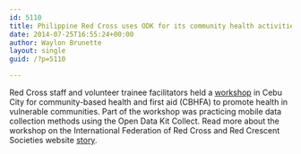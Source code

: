 ```yaml
---
id: 5110
title: Philippine Red Cross uses ODK for its community health activities
date: 2014-07-25T16:55:24+00:00
author: Waylon Brunette
layout: single
guid: /?p=5110

---
```

Red Cross staff and volunteer trainee facilitators held a [workshop](ttp://www.ifrc.org/en/news-and-media/news-stories/asia-pacific/philippines/21st-century-data-collection-takes-health-promotion-to-vulnerable-communities-in-the-philippines-66278/) in Cebu City for community-based health and first aid (CBHFA) to promote health in vulnerable communities. Part of the workshop was practicing mobile data collection methods using the Open Data Kit Collect. Read more about the workshop on the International Federation of Red Cross and Red Crescent Societies website [story](http://www.ifrc.org/en/news-and-media/news-stories/asia-pacific/philippines/21st-century-data-collection-takes-health-promotion-to-vulnerable-communities-in-the-philippines-66278/).
